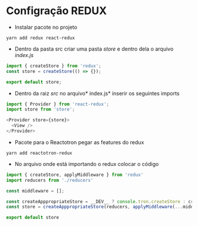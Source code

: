 # Configração REDUX

- Instalar pacote no projeto

`yarn add redux react-redux`

- Dentro da pasta src criar uma pasta *store* e dentro dela o arquivo *index.js*

```js
import { createStore } from 'redux';
const store = createStore(() => {});

export default store;
```

- Dentro da raiz *src* no arquivo* index.js* inserir os seguintes imports

```js
import { Provider } from 'react-redux';
import store from 'store';

<Provider store={store}>
  <View />
</Provider>
```
- Pacote para o Reactotron pegar as features do redux

`yarn add reactotron-redux`

- No arquivo onde está importando o redux colocar o código

```js
import { createStore, applyMiddleware } from 'redux'
import reducers from './reducers'

const middleware = [];

const createApppropriateStore = __DEV__ ? console.tron.createStore : createStore
const store = createApppropriateStore(reducers, applyMiddleware(...middleware))

export default store
```
